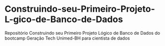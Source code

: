 # Construindo-seu-Primeiro-Projeto-L-gico-de-Banco-de-Dados
Repositório  Construindo seu Primeiro Projeto Lógico de Banco de Dados do bootcamp Geração Tech Unimed-BH para cientista de dados
